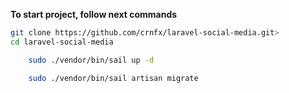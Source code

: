 **To start project, follow next commands**

```bash
git clone https://github.com/crnfx/laravel-social-media.git>
cd laravel-social-media
```

```bash
    sudo ./vendor/bin/sail up -d
```

```bash
    sudo ./vendor/bin/sail artisan migrate
```